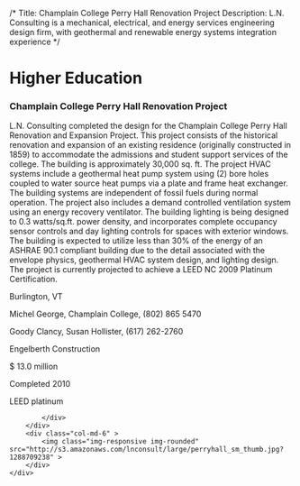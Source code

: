 /*
Title: Champlain College Perry Hall Renovation Project
Description: L.N. Consulting is a mechanical, electrical, and energy services engineering design firm, with geothermal and renewable energy systems integration experience
*/

# Higher Education

<div>
	<div class="row">
		<div class="col-md-6" >
			<div class="well" >
				<h3>Champlain College Perry Hall Renovation Project</h3>
				<p>
   
   L.N. Consulting completed the design for the Champlain College Perry Hall Renovation and Expansion Project.  This project consists of the historical renovation and expansion of an existing residence (originally constructed in 1859) to accommodate the admissions and student support services of the college.  The building is approximately 30,000 sq. ft.  The project HVAC systems include a geothermal heat pump system using (2) bore holes coupled to water source heat pumps via a plate and frame heat exchanger.  The building systems are independent of fossil fuels during normal operation.  The project also includes a demand controlled ventilation system using an energy recovery ventilator.  The building lighting is being designed to 0.3 watts/sq.ft. power density, and incorporates complete occupancy sensor controls and day lighting controls for spaces with exterior windows.  The building is expected to utilize less than 30% of the energy of an ASHRAE 90.1 compliant building due to the detail associated with the envelope physics, geothermal HVAC system design, and lighting design.  The project is currently projected to achieve a LEED NC 2009 Platinum Certification.
</p>
				<p>Burlington, VT</p>
				<p>Michel George, Champlain College, (802) 865 5470</p>
				<p>Goody Clancy, Susan Hollister, (617) 262-2760</p>
				<p>Engelberth Construction</p>
				<p>$ 13.0 million</p>
				<p>Completed 2010</p>
				<p>LEED platinum</p>
				
			</div>
		</div>
		<div class="col-md-6" >
			<img class="img-responsive img-rounded" src="http://s3.amazonaws.com/lnconsult/large/perryhall_sm_thumb.jpg?1288709238" >
		</div>
	</div>
</div>